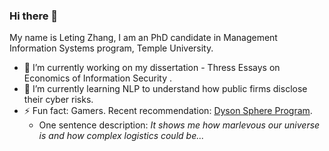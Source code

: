 ### Hi there 👋

My name is Leting Zhang, I am an PhD candidate in Management Information Systems program, Temple University. 

- 🔭 I’m currently working on my dissertation - Thress Essays on Economics of Information Security . 
- 🌱 I’m currently learning NLP to understand how public firms disclose their cyber risks. 
- ⚡ Fun fact: Gamers. Recent recommendation: [Dyson Sphere Program](https://store.steampowered.com/app/1366540/Dyson_Sphere_Program/).
     - One sentence description: _It shows me how marlevous our universe is and how complex logistics could be..._
<!--
**letingz/letingz** is a ✨ _special_ ✨ repository because its `README.md` (this file) appears on your GitHub profile.

Here are some ideas to get you started:

- 🔭 I’m currently working on ...
- 🌱 I’m currently learning ...
- 👯 I’m looking to collaborate on ...
- 🤔 I’m looking for help with ...
- 💬 Ask me about ...
- 📫 How to reach me: ...
- 😄 Pronouns: ...
- ⚡ Fun fact: ...
-->
